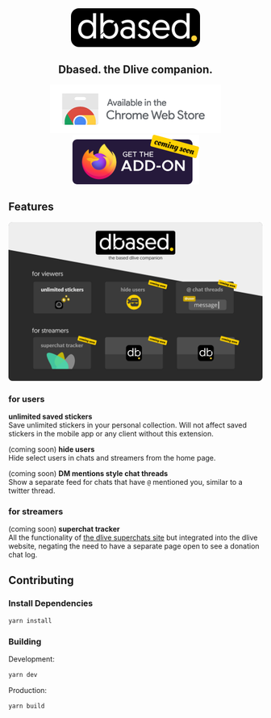 <div align="center">
<img src="media/banner.png"/>

<h2>Dbased. the Dlive companion.</h2>

<div align="">
<a href="#" alt="chrome-webstore-badge"><img src="media/chromewebstore_badge.png"></a>
<a href="#" alt="firefox-addon-badge"><img src="media/firefox-addon-badge.png"></a>
</div>
</div>

## Features
![](/media/screenshot.png)

### for users
**unlimited saved stickers**  
Save unlimited stickers in your personal collection. Will not affect saved stickers in the mobile app or any client without this extension.

(coming soon) **hide users**   
Hide select users in chats and streamers from the home page.

(coming soon) **DM mentions style chat threads**   
Show a separate feed for chats that have `@` mentioned you, similar to a twitter thread.



### for streamers

(coming soon) **superchat tracker**   
All the functionality of [the dlive superchats site](https://github.com/zoomerdev/dlive-superchats) but integrated into the dlive website, negating the need to have a separate page open to see a donation chat log.


## Contributing

### Install Dependencies
```sh
yarn install
```
### Building
Development:
```sh
yarn dev
```

Production:
```sh
yarn build
```
